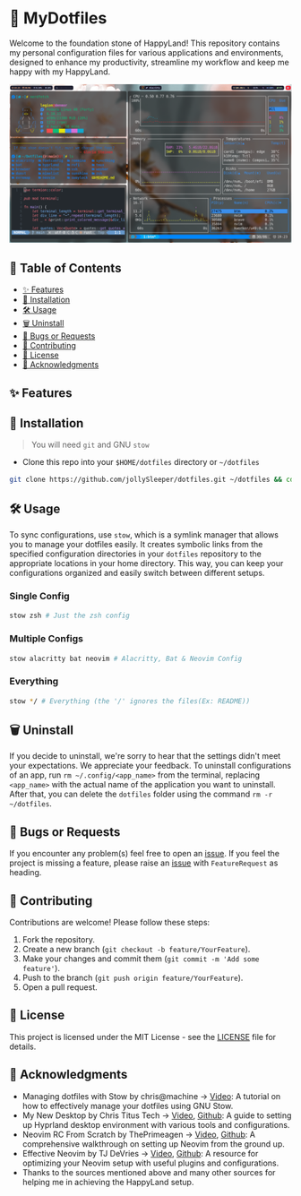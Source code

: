 # 🔧 MyDotfiles
Welcome to the foundation stone of HappyLand! This repository contains my personal configuration files for various applications and environments, designed to enhance my productivity, streamline my workflow and keep me happy with my HappyLand.

![HappyLand Setup](./screenshot.png)

## 📖 Table of Contents

- [✨ Features](#features)
- [🚀 Installation](#installation)
- [🛠️ Usage](#usage)
- [🗑️ Uninstall](#uninstall)
- [🐛 Bugs or Requests](#bugs-or-requests)
- [🤝 Contributing](#contributing)
- [📄 License](#license)
- [🙏 Acknowledgments](#acknowledgments)

## ✨ Features

## 🚀 Installation
> You will need `git` and GNU `stow`

- Clone this repo into your `$HOME/dotfiles` directory or `~/dotfiles`
```bash
git clone https://github.com/jollySleeper/dotfiles.git ~/dotfiles && cd ~/dotfiles
```

## 🛠️ Usage

To sync configurations, use `stow`, which is a symlink manager that allows you to manage your dotfiles easily. It creates symbolic links from the specified configuration directories in your `dotfiles` repository to the appropriate locations in your home directory. This way, you can keep your configurations organized and easily switch between different setups.

### Single Config
```bash
stow zsh # Just the zsh config
```

### Multiple Configs
```bash
stow alacritty bat neovim # Alacritty, Bat & Neovim Config
```

### Everything
```bash
stow */ # Everything (the '/' ignores the files(Ex: README))
```

## 🗑️ Uninstall

If you decide to uninstall, we're sorry to hear that the settings didn't meet your expectations. We appreciate your feedback. 
To uninstall configurations of an app, run `rm ~/.config/<app_name>` from the terminal, replacing `<app_name>` with the actual name of the application you want to uninstall. After that, you can delete the `dotfiles` folder using the command `rm -r ~/dotfiles`.

## 🐛 Bugs or Requests

If you encounter any problem(s) feel free to open an [issue](https://github.com/jollySleeper/Dotfiles/issues/new).
If you feel the project is missing a feature, please raise an [issue](https://github.com/jollySleeper/Dotfiles/issues/new) with `FeatureRequest` as heading.

## 🤝 Contributing

Contributions are welcome! Please follow these steps:

1. Fork the repository.
2. Create a new branch (`git checkout -b feature/YourFeature`).
3. Make your changes and commit them (`git commit -m 'Add some feature'`).
4. Push to the branch (`git push origin feature/YourFeature`).
5. Open a pull request.

## 📄 License

This project is licensed under the MIT License - see the [LICENSE](https://github.com/jollySleeper/Dotfiles/blob/main/LICENSE) file for details.

## 🙏 Acknowledgments

- Managing dotfiles with Stow by chris@machine -> [Video](https://www.youtube.com/watch?v=90xMTKml9O0): A tutorial on how to effectively manage your dotfiles using GNU Stow.
- My New Desktop by Chris Titus Tech -> [Video](https://www.youtube.com/watch?v=wNL6eIoksd8), [Github](https://github.com/ChrisTitusTech/hyprland-titus): A guide to setting up Hyprland desktop environment with various tools and configurations.
- Neovim RC From Scratch by ThePrimeagen -> [Video](https://www.youtube.com/watch?v=w7i4amO_zaE), [Github](https://github.com/ThePrimeagen/init.lua): A comprehensive walkthrough on setting up Neovim from the ground up.
- Effective Neovim by TJ DeVries -> [Video](https://www.youtube.com/watch?v=stqUbv-5u2s), [Github](https://github.com/nvim-lua/kickstart.nvim): A resource for optimizing your Neovim setup with useful plugins and configurations.
- Thanks to the sources mentioned above and many other sources for helping me in achieving the HappyLand setup.
